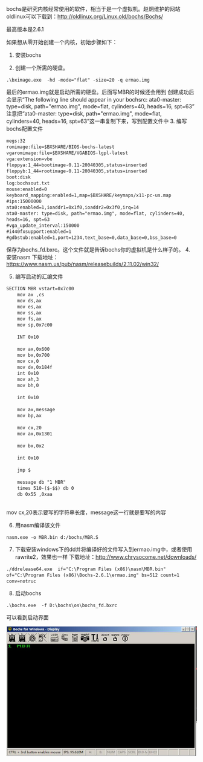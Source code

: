 bochs是研究内核经常使用的软件，相当于是一个虚拟机。赵炯维护的网站oldlinux可以下载到：http://oldlinux.org/Linux.old/bochs/Bochs/

最高版本是2.6.1

如果想从零开始创建一个内核，初始步骤如下：

1. 安装bochs

2. 创建一个所需的硬盘。

```
.\bximage.exe  -hd -mode="flat" -size=20 -q ermao.img
```
最后的ermao.img就是启动所需的硬盘。后面写MBR的时候还会用到
创建成功后会显示“The following line should appear in your bochsrc:
  ata0-master: type=disk, path="ermao.img", mode=flat, cylinders=40, heads=16, spt=63”
  注意把“ata0-master: type=disk, path="ermao.img", mode=flat, cylinders=40, heads=16, spt=63”这一串复制下来，写到配置文件中
3. 编写bochs配置文件
```
megs:32
romimage:file=$BXSHARE/BIOS-bochs-latest
vgaromimage:file=$BXSHARE/VGABIOS-lgpl-latest
vga:extension=vbe
floppya:1_44=bootimage-0.11-20040305,status=inserted
floppyb:1_44=rootimage-0.11-20040305,status=inserted
boot:disk
log:bochsout.txt
mouse:enabled=0
keyboard_mapping:enabled=1,map=$BXSHARE/keymaps/x11-pc-us.map
#ips:15000000
ata0:enabled=1,ioaddr1=0x1f0,ioaddr2=0x3f0,irq=14
ata0-master: type=disk, path="ermao.img", mode=flat, cylinders=40, heads=16, spt=63
#vga_update_interval:150000
#i440fxsupport:enabled=1
#gdbstub:enabled=1,port=1234,text_base=0,data_base=0,bss_base=0
```
保存为bochs_fd.bxrc。这个文件就是告诉bochs你的虚拟机是什么样子的。
4. 安装nasm
    下载地址：https://www.nasm.us/pub/nasm/releasebuilds/2.11.02/win32/

5. 编写启动的汇编文件
```
SECTION MBR vstart=0x7c00
    mov ax ,cs
    mov ds,ax
    mov es,ax
    mov ss,ax
    mov fs,ax
    mov sp,0x7c00

    INT 0x10

    mov ax,0x600
    mov bx,0x700
    mov cx,0
    mov dx,0x184f
    int 0x10
    mov ah,3
    mov bh,0

    int 0x10

    mov ax,message
    mov bp,ax

    mov cx,20
    mov ax,0x1301

    mov bx,0x2

    int 0x10

    jmp $

    message db "1 MBR"
    times 510-($-$$) db 0
    db 0x55 ,0xaa
    
```
mov cx,20表示要写的字符串长度，message这一行就是要写的内容

6. 用nasm编译该文件
```
nasm.exe -o MBR.bin d:/bochs/MBR.S
```
7. 下载安装windows下的dd并将编译好的文件写入到ermao.img中，或者使用rawrite2，效果也一样
下载地址：http://www.chrysocome.net/downloads/

```
./ddrelease64.exe  if="C:\Program Files (x86)\nasm\MBR.bin" of="C:\Program Files (x86)\Bochs-2.6.1\ermao.img" bs=512 count=1 conv=notruc
```

8. 启动bochs
```
.\bochs.exe  -f D:\bochs\os\bochs_fd.bxrc
```
可以看到启动界面

![1](pic/windows下的bochs/1.jpg)